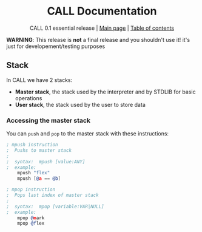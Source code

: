 <div align="center">

# CALL Documentation
CALL 0.1 essential release
| [Main page](../README.md) | [Table of contents](./README.md)

</div>

**WARNING**: This release is **not** a final release and you shouldn't use it!
it's just for developement/testing purposes

## Stack
In CALL we have 2 stacks:
 - **Master stack**, the stack used by the interpreter and by STDLIB for basic
   operations
 - **User stack**, the stack used by the user to store data

### Accessing the master stack
You can `push` and `pop` to the master stack with these instructions:
```asm
; mpush instruction
;  Pushs to master stack
;
;  syntax:  mpush [value:ANY]
;  example:
    mpush "flex"
    mpush [@a == @b]

; mpop instruction
;  Pops last index of master stack
;
;  syntax:  mpop [variable:VAR|NULL]
;  example:
    mpop @mark
    mpop @flex
```
